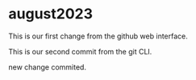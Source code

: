 # august2023
This is our first change from the github web interface.


This is our second commit from the git CLI.

new change commited.
